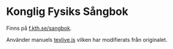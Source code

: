 # Konglig Fysiks Sångbok
Finns på [f.kth.se/sangbok](f.kth.se/sangbok).

Använder manuels [texlive.js](https://manuels.github.io/texlive.js/) vilken har modifierats från originalet.